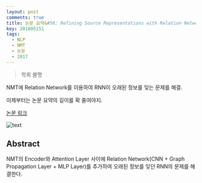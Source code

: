 ```yaml
---
layout: post
comments: true
title: 논문 요약&#58; Refining Source Representations with Relation Networks for Neural Machine Translation
key: 201805151
tags:
  - NLP
  - NMT
  - 논문
  - 2017
---
```


> 학회 불명

NMT에 Relation Network를 이용하여 RNN이 오래된 정보를 잊는 문제를 해결.

이제부터는 논문 요약의 길이를 확 줄여야지.

<!--more-->

[논문 링크](https://arxiv.org/abs/1709.03980)

![text](https://raw.githubusercontent.com/q0115643/my_blog/master/assets/images/paper-summary/Zhang-2017/1.png)

## Abstract

NMT의 Encoder와 Attention Layer 사이에 Relation Network(CNN + Graph Propagation Layer + MLP Layer)를 추가하여 오래된 정보를 잊던 RNN의 문제를 해결한다.

